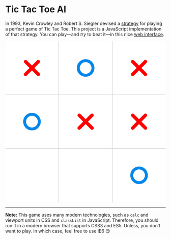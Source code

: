 # Tic Tac Toe AI

In 1993, Kevin Crowley and Robert S. Siegler devised a [strategy](http://en.wikipedia.org/wiki/Tic-tac-toe#Strategy) for playing a perfect game of Tic Tac Toe. This project is a JavaScript implementation of that strategy. You can play—and _try_ to beat it—in this nice [web interface](http://cesarfigueroa.org/tic-tac-toe/).

![Tic Tac Toe UI](assets/images/screenshot.png)

---

**Note:** This game uses many modern technologies, such as `calc` and viewport units in CSS and `classList` in JavaScript. Therefore, you should run it in a modern browser that supports CSS3 and ES5. Unless, you don’t want to play. In which case, feel free to use IE6 :blush:
